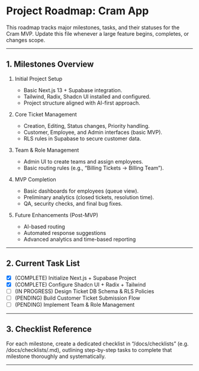 # Project Roadmap: Cram App

This roadmap tracks major milestones, tasks, and their statuses for the Cram MVP. Update this file whenever a large feature begins, completes, or changes scope.

---

## 1. Milestones Overview

1. Initial Project Setup  
   - Basic Next.js 13 + Supabase integration.  
   - Tailwind, Radix, Shadcn UI installed and configured.  
   - Project structure aligned with AI-first approach.

2. Core Ticket Management  
   - Creation, Editing, Status changes, Priority handling.  
   - Customer, Employee, and Admin interfaces (basic MVP).  
   - RLS rules in Supabase to secure customer data.

3. Team & Role Management  
   - Admin UI to create teams and assign employees.  
   - Basic routing rules (e.g., “Billing Tickets → Billing Team”).

4. MVP Completion  
   - Basic dashboards for employees (queue view).  
   - Preliminary analytics (closed tickets, resolution time).  
   - QA, security checks, and final bug fixes.

5. Future Enhancements (Post-MVP)  
   - AI-based routing  
   - Automated response suggestions  
   - Advanced analytics and time-based reporting

---

## 2. Current Task List

- [x] (COMPLETE) Initialize Next.js + Supabase Project  
- [x] (COMPLETE) Configure Shadcn UI + Radix + Tailwind  
- [ ] (IN PROGRESS) Design Ticket DB Schema & RLS Policies  
- [ ] (PENDING) Build Customer Ticket Submission Flow  
- [ ] (PENDING) Implement Team & Role Management  

---

## 3. Checklist Reference

For each milestone, create a dedicated checklist in “/docs/checklists” (e.g. /docs/checklists/<MILESTONE-NAME>.md), outlining step-by-step tasks to complete that milestone thoroughly and systematically.

---